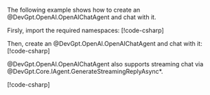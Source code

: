 The following example shows how to create an @DevGpt.OpenAI.OpenAIChatAgent and chat with it.

Firsly, import the required namespaces:
[!code-csharp[](../../sample/DevGpt.BasicSamples/CodeSnippet/OpenAICodeSnippet.cs?name=using_statement)]

Then, create an @DevGpt.OpenAI.OpenAIChatAgent and chat with it:
[!code-csharp[](../../sample/DevGpt.BasicSamples/CodeSnippet/OpenAICodeSnippet.cs?name=create_openai_chat_agent)]

@DevGpt.OpenAI.OpenAIChatAgent also supports streaming chat via @DevGpt.Core.IAgent.GenerateStreamingReplyAsync*.

[!code-csharp[](../../sample/DevGpt.BasicSamples/CodeSnippet/OpenAICodeSnippet.cs?name=create_openai_chat_agent_streaming)]